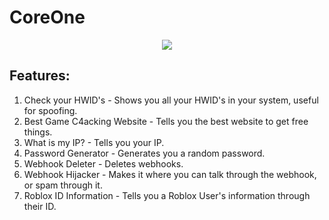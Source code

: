 # CoreOne

<div align="center">
 <img src="https://imgur.com/a/v22JFRd"></img>
</div>

## Features:

1. Check your HWID's - Shows you all your HWID's in your system, useful for spoofing.
2. Best Game C4acking Website - Tells you the best website to get free things.
3. What is my IP? - Tells you your IP.
4. Password Generator - Generates you a random password.
5. Webhook Deleter - Deletes webhooks.
6. Webhook Hijacker - Makes it where you can talk through the webhook, or spam through it.
7. Roblox ID Information - Tells you a Roblox User's information through their ID.
